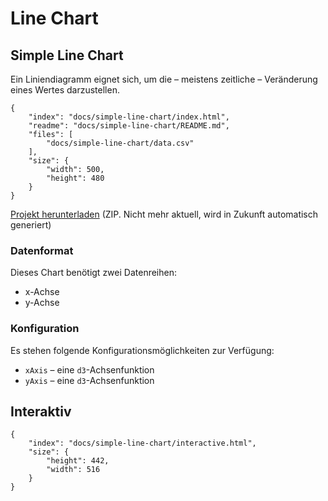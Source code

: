 # Line Chart

## Simple Line Chart

Ein Liniendiagramm eignet sich, um die – meistens zeitliche – Veränderung eines Wertes darzustellen.

```project
{
    "index": "docs/simple-line-chart/index.html",
    "readme": "docs/simple-line-chart/README.md",
    "files": [
        "docs/simple-line-chart/data.csv"
    ],
    "size": {
        "width": 500,
        "height": 480
    }
}
```

[Projekt herunterladen](docs/simple-line-chart/simple-line-chart.zip) (ZIP. Nicht mehr aktuell, wird in Zukunft automatisch generiert)

### Datenformat

Dieses Chart benötigt zwei Datenreihen:

* x-Achse
* y-Achse

### Konfiguration

Es stehen folgende Konfigurationsmöglichkeiten zur Verfügung:

* `xAxis` – eine `d3`-Achsenfunktion
* `yAxis` – eine `d3`-Achsenfunktion

## Interaktiv

```project
{
    "index": "docs/simple-line-chart/interactive.html",
    "size": {
        "height": 442,
        "width": 516
    }
}
```
